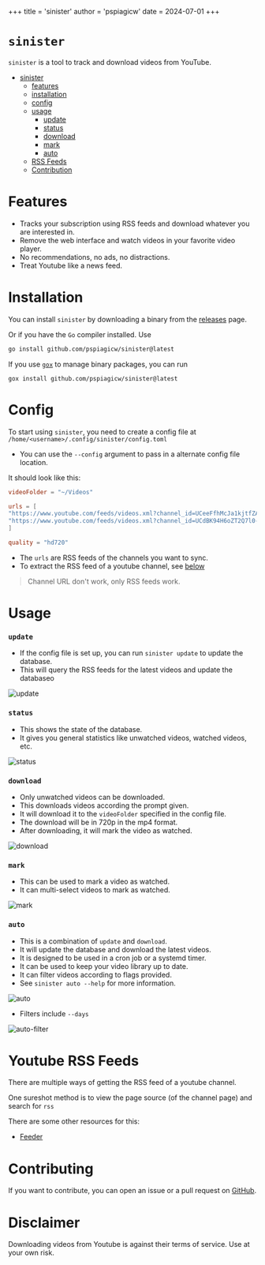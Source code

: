 +++
title = 'sinister'
author = 'pspiagicw'
date = 2024-07-01
+++

# `sinister`

`sinister` is a tool to track and download videos from YouTube.

- [sinister](#sinister)
    - [features](#features)
    - [installation](#installation)
    - [config](#config)
    - [usage](#usage)
        - [update](#update)
        - [status](#status)
        - [download](#download)
        - [mark](#mark)
        - [auto](#auto)
    - [RSS Feeds](#youtube-rss-feeds)
    - [Contribution](#youtube-rss-feeds)

# Features

- Tracks your subscription using RSS feeds and download whatever you are interested in.
- Remove the web interface and watch videos in your favorite video player.
- No recommendations, no ads, no distractions.
- Treat Youtube like a news feed.

# Installation

You can install `sinister` by downloading a binary from the [releases](https://github.com/pspiagicw/sinister/releases) page.

Or if you have the `Go` compiler installed. Use

```sh
go install github.com/pspiagicw/sinister@latest
```

If you use [`gox`](https://github.com/pspiagicw/gox) to manage binary packages, you can run

```
gox install github.com/pspiagicw/sinister@latest
```

# Config

To start using `sinister`, you need to create a config file at `/home/<username>/.config/sinister/config.toml`

- You can use the `--config` argument to pass in a alternate config file location.

It should look like this:

```toml
videoFolder = "~/Videos"

urls = [
"https://www.youtube.com/feeds/videos.xml?channel_id=UCeeFfhMcJa1kjtfZAGskOCA",
"https://www.youtube.com/feeds/videos.xml?channel_id=UCdBK94H6oZT2Q7l0-b0xmMg"
]

quality = "hd720"
```

- The `urls` are RSS feeds of the channels you want to sync.
- To extract the RSS feed of a youtube channel, see [below](#disclaimer)

> Channel URL don't work, only RSS feeds work.


# Usage

### `update`

- If the config file is set up, you can run `sinister update` to update the database.
- This will query the RSS feeds for the latest videos and update the databaseo

![update](/sinister/gifs/update.gif)

### `status`

- This shows the state of the database.
- It gives you general statistics like unwatched videos, watched videos, etc.

![status](/sinister/gifs/status.gif)

### `download`

- Only unwatched videos can be downloaded.
- This downloads videos according the prompt given.
- It will download it to the `videoFolder` specified in the config file.
- The download will be in 720p in the mp4 format.
- After downloading, it will mark the video as watched.

![download](/sinister/gifs/download.gif)

### `mark`

- This can be used to mark a video as watched.
- It can multi-select videos to mark as watched.

![mark](/sinister/gifs/mark.gif)

### `auto`

- This is a combination of `update` and `download`. 
- It will update the database and download the latest videos.
- It is designed to be used in a cron job or a systemd timer. 
- It can be used to keep your video library up to date.
- It can filter videos according to flags provided.
- See `sinister auto --help` for more information.

![auto](/sinister/gifs/auto.gif)

- Filters include `--days`

![auto-filter](/sinister/gifs/auto-filter.gif)

# Youtube RSS Feeds

There are multiple ways of getting the RSS feed of a youtube channel.

One sureshot method is to view the page source (of the channel page) and search for `rss`

There are some other resources for this:

- [Feeder](https://feeder.co/knowledge-base/rss-feed-creation/youtube-rss/)

# Contributing

If you want to contribute, you can open an issue or a pull request on [GitHub](https://github.com/pspiagicw/sinister).

# Disclaimer

Downloading videos from Youtube is against their terms of service. Use at your own risk.

